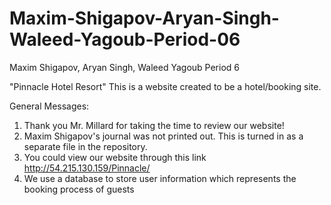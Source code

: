 # Maxim-Shigapov-Aryan-Singh-Waleed-Yagoub-Period-06

Maxim Shigapov, Aryan Singh, Waleed Yagoub 
Period 6

"Pinnacle Hotel Resort" 
This is a website created to be a hotel/booking site.

General Messages:
1. Thank you Mr. Millard for taking the time to review our website! 
2. Maxim Shigapov's journal was not printed out. This is turned in as a separate file in the repository.
3. You could view our website through this link http://54.215.130.159/Pinnacle/
4. We use a database to store user information which represents the booking process of guests
